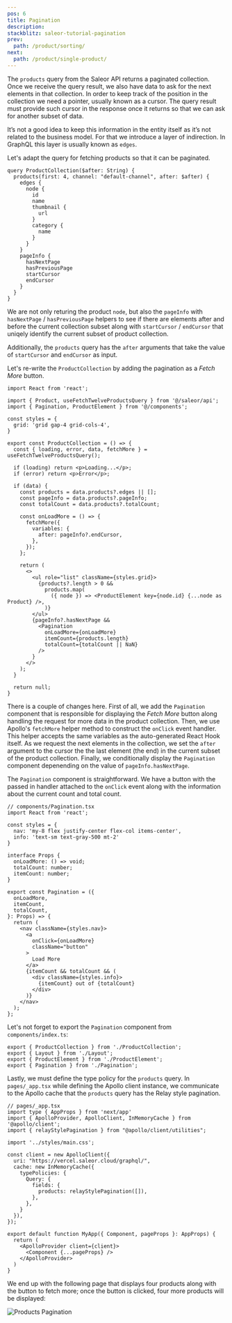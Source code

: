 ```yaml
---
pos: 6
title: Pagination 
description: 
stackblitz: saleor-tutorial-pagination 
prev:
  path: /product/sorting/
next:
  path: /product/single-product/
---
```


The `products` query from the Saleor API returns a paginated collection. Once we receive the query result, we also have data to ask for the next elements in that collection. In order to keep track of the position in the collection we need a pointer, usually known as a cursor. The query result must provide such cursor in the response once it returns so that we can ask for another subset of data. 

It’s not a good idea to keep this information in the entity itself as it’s not related to the business model. For that we introduce a layer of indirection. In GraphQL this layer is usually known as `edges`.

Let's adapt the query for fetching products so that it can be paginated.

```graphql{1-2,15-20}
query ProductCollection($after: String) {
  products(first: 4, channel: "default-channel", after: $after) {
    edges {
      node {
        id
        name
        thumbnail {
          url
        }
        category {
          name
        }
      }
    }
    pageInfo {
      hasNextPage
      hasPreviousPage
      startCursor
      endCursor
    }
  }
}
```

We are not only returing the product `node`, but also the `pageInfo` with `hasNextPage` / `hasPreviousPage` helpers to see if there are elements after and before the current collection subset along with `startCursor` / `endCursor` that uniqely identify the current subset of product collection. 

Additionally, the `products` query has the `after` arguments that take the value of `startCursor` and `endCursor` as input. 

Let's re-write the `ProductCollection` by adding the pagination as a *Fetch More* button.

```tsx
import React from 'react';

import { Product, useFetchTwelveProductsQuery } from '@/saleor/api';
import { Pagination, ProductElement } from '@/components';

const styles = {
  grid: 'grid gap-4 grid-cols-4',
}

export const ProductCollection = () => {
  const { loading, error, data, fetchMore } = useFetchTwelveProductsQuery();

  if (loading) return <p>Loading...</p>;
  if (error) return <p>Error</p>;

  if (data) {
    const products = data.products?.edges || [];
    const pageInfo = data.products?.pageInfo;
    const totalCount = data.products?.totalCount;

    const onLoadMore = () => {
      fetchMore({
        variables: {
          after: pageInfo?.endCursor,
        },
      });
    };

    return (
      <>
        <ul role="list" className={styles.grid}>
          {products?.length > 0 &&
            products.map(
              ({ node }) => <ProductElement key={node.id} {...node as Product} />,
            )}
        </ul>
        {pageInfo?.hasNextPage && 
          <Pagination
            onLoadMore={onLoadMore}
            itemCount={products.length}
            totalCount={totalCount || NaN}
          />
        }
      </>
    );
  }

  return null;
}
```

There is a couple of changes here. First of all, we add the `Pagination` component that is responsible for displaying the *Fetch More* button along handling the request for more data in the product collection. Then, we use Apollo's `fetchMore` helper method to construct the `onClick` event handler. This helper accepts the same variables as the auto-generated React Hook itself. As we request the next elements in the collection, we set the `after` argument to the cursor the the last element (the end) in the current subset of the product collection. Finally, we conditionally display the `Pagination` component depenending on the value of `pageInfo.hasNextPage`.

The `Pagination` component is straightforward. We have a button with the passed in handler attached to the `onClick` event along with the information about the current count and total count. 

```tsx
// components/Pagination.tsx
import React from 'react';

const styles = {
  nav: 'my-8 flex justify-center flex-col items-center',
  info: 'text-sm text-gray-500 mt-2' 
}

interface Props {
  onLoadMore: () => void;
  totalCount: number;
  itemCount: number;
}

export const Pagination = ({
  onLoadMore,
  itemCount,
  totalCount,
}: Props) => {
  return (
    <nav className={styles.nav}>
      <a
        onClick={onLoadMore}
        className="button"
      >
        Load More
      </a>
      {itemCount && totalCount && (
        <div className={styles.info}>
          {itemCount} out of {totalCount}
        </div>
      )}
    </nav>
  );
};
```

Let's not forget to export the `Pagination` component from `components/index.ts`:

```tsx{4}
export { ProductCollection } from './ProductCollection';
export { Layout } from './Layout';
export { ProductElement } from './ProductElement';
export { Pagination } from './Pagination';
```

Lastly, we must define the type policy for the `products` query. In `pages/_app.tsx` while defining the Apollo client instance, we communicate to the Apollo cache that the `products` query has the Relay style pagination.

```tsx{4,11-17}
// pages/_app.tsx
import type { AppProps } from 'next/app'
import { ApolloProvider, ApolloClient, InMemoryCache } from '@apollo/client';
import { relayStylePagination } from "@apollo/client/utilities";

import '../styles/main.css';

const client = new ApolloClient({
  uri: "https://vercel.saleor.cloud/graphql/",
  cache: new InMemoryCache({
    typePolicies: {
      Query: {
        fields: {
          products: relayStylePagination([]),
        },
      },
    }
  }),
});

export default function MyApp({ Component, pageProps }: AppProps) {
  return (
    <ApolloProvider client={client}>
      <Component {...pageProps} />
    </ApolloProvider>
  )
}
```

We end up with the following page that displays four products along with the button to fetch more; once the button is clicked, four more products will be displayed: 

![Products Pagination](/images/products-pagination.png)

